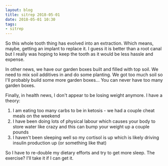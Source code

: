 ```yaml
---
layout: blog
title: sitrep 2018-05-01
date: 2018-05-01 10:30
tags:
- sitrep
---
```


So this whole tooth thing has evolved into an extraction. Which means, maybe, getting an implant to replace it. I guess it is better than a root canal but I really was hoping to keep the tooth as it would be less hassle and expense.

In other news, we have our garden boxes built and filled with top soil. We need to mix soil additives in and do some planting. We got too much soil so I'll probably build some more garden boxes... You can never have too many garden boxes.

Finally, in health news, I don't appear to be losing weight anymore. I have a theory:

1. I am eating too many carbs to be in ketosis - we had a couple cheat meals on the weekend
2. I have been doing lots of physical labour which causes your body to store water like crazy and this can bump your weight up a couple pounds
3. I haven't been sleeping well so my cortisol is up which is likely driving insulin production up (or something like that)

So I have to re-double my dietary efforts and try to get more sleep. The exercise? I'll take it if I can get it.


